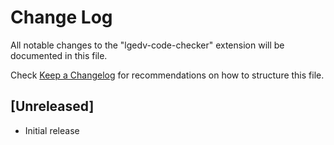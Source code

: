 # Change Log

All notable changes to the "lgedv-code-checker" extension will be documented in this file.

Check [Keep a Changelog](http://keepachangelog.com/) for recommendations on how to structure this file.

## [Unreleased]

- Initial release